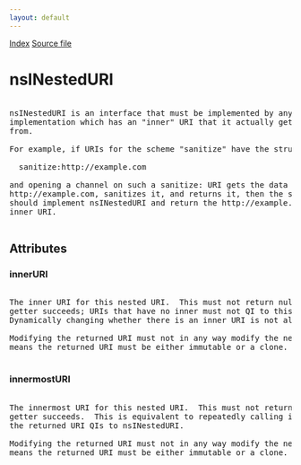 ```yaml
---
layout: default
---
```

<div id='links'><a href="../index.html">Index</a>
<a href="http://dxr.mozilla.org/mozilla-central/source/netwerk/base/public/nsINestedURI.idl">Source file</a>
</div>

# nsINestedURI #
<pre>  
nsINestedURI is an interface that must be implemented by any nsIURI  
implementation which has an "inner" URI that it actually gets data  
from.  
  
For example, if URIs for the scheme "sanitize" have the structure:  
  
  sanitize:http://example.com  
  
and opening a channel on such a sanitize: URI gets the data from  
http://example.com, sanitizes it, and returns it, then the sanitize: URI  
should implement nsINestedURI and return the http://example.com URI as its  
inner URI.  
  
</pre>
## Attributes ##

### innerURI ###
<pre>  
The inner URI for this nested URI.  This must not return null if the  
getter succeeds; URIs that have no inner must not QI to this interface.  
Dynamically changing whether there is an inner URI is not allowed.  
  
Modifying the returned URI must not in any way modify the nested URI; this  
means the returned URI must be either immutable or a clone.  
  
</pre>
### innermostURI ###
<pre>  
The innermost URI for this nested URI.  This must not return null if the  
getter succeeds.  This is equivalent to repeatedly calling innerURI while  
the returned URI QIs to nsINestedURI.  
  
Modifying the returned URI must not in any way modify the nested URI; this  
means the returned URI must be either immutable or a clone.     
  
</pre>